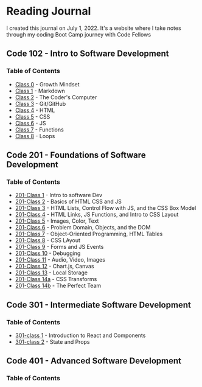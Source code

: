 # Reading Journal

I created this journal on July 1, 2022. It's a website where I take notes through my coding Boot Camp journey with Code Fellows

## Code 102 - Intro to Software Development
### Table of Contents

- [Class 0](https://maefae.github.io/reading-notes/class5) - Growth Mindset
- [Class 1](https://maefae.github.io/reading-notes/class1) - Markdown
- [Class 2](https://maefae.github.io/reading-notes/class2) - The Coder's Computer
- [Class 3](https://maefae.github.io/reading-notes/class3) - Git/GitHub
- [Class 4](https://maefae.github.io/reading-notes/class4) - HTML
- [Class 5](https://maefae.github.io/reading-notes/class5) - CSS
- [Class 6](https://maefae.github.io/reading-notes/class6) - JS
- [Class 7](https://maefae.github.io/reading-notes/class7) - Functions
- [Class 8](https://maefae.github.io/reading-notes/class8) - Loops

## Code 201 - Foundations of Software Development
### Table of Contents
- [201-Class 1](https://maefae.github.io/reading-notes/class-01) - Intro to software Dev
- [201-Class 2](https://maefae.github.io/reading-notes/class-02) - Basics of HTML CSS and JS
- [201-Class 3](https://maefae.github.io/reading-notes/class-03) - HTML Lists, Control Flow with JS, and the CSS Box Model
- [201-Class 4](https://maefae.github.io/reading-notes/class-04) - HTML Links, JS Functions, and Intro to CSS Layout
- [201-Class 5](https://maefae.github.io/reading-notes/class-05) - Images, Color, Text
- [201-Class 6](https://maefae.github.io/reading-notes/class-06) - Problem Domain, Objects, and the DOM
- [201-Class 7](https://maefae.github.io/reading-notes/class-07) - Object-Oriented Programming, HTML Tables
- [201-Class 8](https://maefae.github.io/reading-notes/class-08) - CSS LAyout
- [201-Class 9](https://maefae.github.io/reading-notes/class-09) - Forms and JS Events
- [201-Class 10](https://maefae.github.io/reading-notes/class-10) - Debugging
- [201-Class 11](https://maefae.github.io/reading-notes/class-11) - Audio, Video, Images
- [201-Class 12](https://maefae.github.io/reading-notes/class-12) - Chart.js, Canvas
- [201-Class 13](https://maefae.github.io/reading-notes/class-13) - Local Storage
- [201-Class 14a](https://maefae.github.io/reading-notes/class-14a) - CSS Transforms
- [201-Class 14b](https://maefae.github.io/reading-notes/class-14b) - The Perfect Team

## Code 301 - Intermediate Software Development
### Table of Contents
- [301-class 1](https://maefae.github.io/reading-notes/301-class1) - Introduction to React and Components
- [301-class 2](https://maefae.github.io/reading-notes/301-class2) - State and Props

## Code 401 - Advanced Software Development
### Table of Contents
